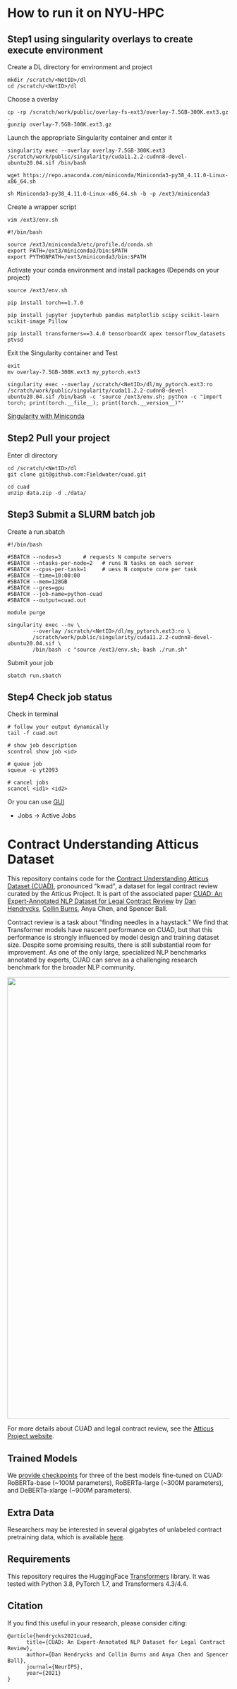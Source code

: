 # How to run it on NYU-HPC

## Step1 using singularity overlays to create execute environment
Create a DL directory for environment and project
```
mkdir /scratch/<NetID>/dl
cd /scratch/<NetID>/dl
```

Choose a overlay
```
cp -rp /scratch/work/public/overlay-fs-ext3/overlay-7.5GB-300K.ext3.gz .
gunzip overlay-7.5GB-300K.ext3.gz
```

Launch the appropriate Singularity container and enter it
```
singularity exec --overlay overlay-7.5GB-300K.ext3 /scratch/work/public/singularity/cuda11.2.2-cudnn8-devel-ubuntu20.04.sif /bin/bash

wget https://repo.anaconda.com/miniconda/Miniconda3-py38_4.11.0-Linux-x86_64.sh

sh Miniconda3-py38_4.11.0-Linux-x86_64.sh -b -p /ext3/miniconda3

```

Create a wrapper script
```
vim /ext3/env.sh
```

```
#!/bin/bash

source /ext3/miniconda3/etc/profile.d/conda.sh
export PATH=/ext3/miniconda3/bin:$PATH
export PYTHONPATH=/ext3/miniconda3/bin:$PATH
```

Activate your conda environment and install packages (Depends on your project)
```
source /ext3/env.sh

pip install torch==1.7.0

pip install jupyter jupyterhub pandas matplotlib scipy scikit-learn scikit-image Pillow

pip install transformers==3.4.0 tensorboardX apex tensorflow_datasets ptvsd
```

Exit the Singularity container and Test
```
exit
mv overlay-7.5GB-300K.ext3 my_pytorch.ext3

singularity exec --overlay /scratch/<NetID>/dl/my_pytorch.ext3:ro /scratch/work/public/singularity/cuda11.2.2-cudnn8-devel-ubuntu20.04.sif /bin/bash -c 'source /ext3/env.sh; python -c "import torch; print(torch.__file__); print(torch.__version__)"'
```

[Singularity with Miniconda](https://sites.google.com/nyu.edu/nyu-hpc/hpc-systems/greene/software/singularity-with-miniconda)

## Step2 Pull your project
Enter dl directory
```
cd /scratch/<NetID>/dl
git clone git@github.com:Fieldwater/cuad.git

cd cuad
unzip data.zip -d ./data/
```

## Step3 Submit a SLURM batch job

Create a run.sbatch
```
#!/bin/bash

#SBATCH --nodes=3       # requests N compute servers
#SBATCH --ntasks-per-node=2   # runs N tasks on each server
#SBATCH --cpus-per-task=1     # uess N compute core per task
#SBATCH --time=10:00:00
#SBATCH --mem=128GB
#SBATCH --gres=gpu
#SBATCH --job-name=python-cuad
#SBATCH --output=cuad.out

module purge

singularity exec --nv \
	    --overlay /scratch/<NetID>/dl/my_pytorch.ext3:ro \
	    /scratch/work/public/singularity/cuda11.2.2-cudnn8-devel-ubuntu20.04.sif \
	    /bin/bash -c "source /ext3/env.sh; bash ./run.sh"
```

Submit your job
```
sbatch run.sbatch
```

## Step4 Check job status 
Check in terminal
```
# follow your output dynamically
tail -f cuad.out

# show job description
scontrol show job <id>

# queue job
squeue -u yt2093

# cancel jobs
scancel <id1> <id2>
```

Or you can use [GUI](https://ood.hpc.nyu.edu/pun/sys/dashboard/)
- Jobs -> Active Jobs


# Contract Understanding Atticus Dataset

This repository contains code for the [Contract Understanding Atticus Dataset (CUAD)](https://www.atticusprojectai.org/cuad), pronounced "kwad", a dataset for legal contract review curated by the Atticus Project. It is part of the associated paper [CUAD: An Expert-Annotated NLP Dataset for Legal Contract Review](https://arxiv.org/abs/2103.06268) by [Dan Hendrycks](http://danhendrycks.com/), [Collin Burns](http://collinpburns.com), Anya Chen, and Spencer Ball.

Contract review is a task about "finding needles in a haystack." 
We find that Transformer models have nascent performance on CUAD, but that this performance is strongly influenced by model design and training dataset size. Despite some promising results, there is still substantial room for improvement. As one of the only large, specialized NLP benchmarks annotated by experts, CUAD can serve as a challenging research benchmark for the broader NLP community.

<img align="center" src="contract_review.png" width="1000">

For more details about CUAD and legal contract review, see the [Atticus Project website](https://www.atticusprojectai.org/cuad).

## Trained Models

We [provide checkpoints](https://zenodo.org/record/4599830) for three of the best models fine-tuned on CUAD: RoBERTa-base (~100M parameters), RoBERTa-large (~300M parameters), and DeBERTa-xlarge (~900M parameters). 

## Extra Data
Researchers may be interested in several gigabytes of unlabeled contract pretraining data, which is available [here](https://drive.google.com/file/d/1of37X0hAhECQ3BN_004D8gm6V88tgZaB/view?usp=sharing).

## Requirements

This repository requires the HuggingFace [Transformers](https://huggingface.co/transformers) library. It was tested with Python 3.8, PyTorch 1.7, and Transformers 4.3/4.4. 

## Citation

If you find this useful in your research, please consider citing:

    @article{hendrycks2021cuad,
          title={CUAD: An Expert-Annotated NLP Dataset for Legal Contract Review}, 
          author={Dan Hendrycks and Collin Burns and Anya Chen and Spencer Ball},
          journal={NeurIPS},
          year={2021}
    }
